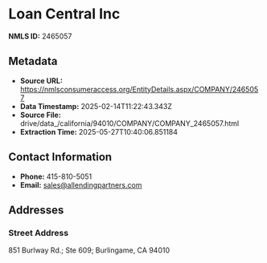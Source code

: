# Loan Central Inc

**NMLS ID:** 2465057

## Metadata
- **Source URL:** https://nmlsconsumeraccess.org/EntityDetails.aspx/COMPANY/2465057
- **Data Timestamp:** 2025-02-14T11:22:43.343Z
- **Source File:** drive/data_/california/94010/COMPANY/COMPANY_2465057.html
- **Extraction Time:** 2025-05-27T10:40:06.851184

## Contact Information
- **Phone:** 415-810-5051
- **Email:** sales@allendingpartners.com

## Addresses
### Street Address
851 Burlway Rd.; Ste 609; Burlingame, CA 94010
